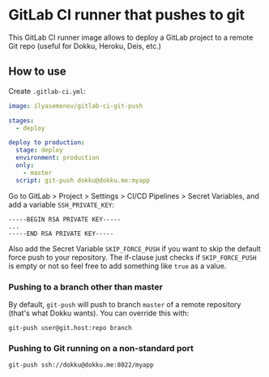 # GitLab CI runner that pushes to git

This GitLab CI runner image allows to deploy a GitLab project to a remote Git repo (useful for Dokku, Heroku, Deis, etc.)

## How to use

Create `.gitlab-ci.yml`:

```yaml
image: ilyasemenov/gitlab-ci-git-push

stages:
  - deploy

deploy to production:
  stage: deploy
  environment: production
  only:
    - master
  script: git-push dokku@dokku.me:myapp
```

Go to GitLab > Project > Settings > CI/CD Pipelines > Secret Variables, and add a variable `SSH_PRIVATE_KEY`:

```
-----BEGIN RSA PRIVATE KEY-----
...
-----END RSA PRIVATE KEY-----
```

Also add the Secret Variable `SKIP_FORCE_PUSH` if you want to skip the default force push to your repository. The if-clause just checks if `SKIP_FORCE_PUSH` is empty or not so feel free to add something like `true` as a value.

### Pushing to a branch other than master

By default, `git-push` will push to branch `master` of a remote repository (that's what Dokku wants). You can override this with:

```console
git-push user@git.host:repo branch
```

### Pushing to Git running on a non-standard port

```console
git-push ssh://dokku@dokku.me:8022/myapp
```
